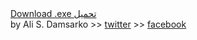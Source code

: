<section class="page-header">
<a href="https://github.com/alidoom2010/unblockDoom/releases/download/v2.0.0.0/UnblockDoom.exe" class="btn">Download .exe تحميل</a>
<br />
by Ali S. Damsarko >> <a href="https://twitter.com/alidoom2010" class="btn">twitter</a> >> <a href="https://www.facebook.com/alidoom2010" class="btn">facebook</a>
</section>
